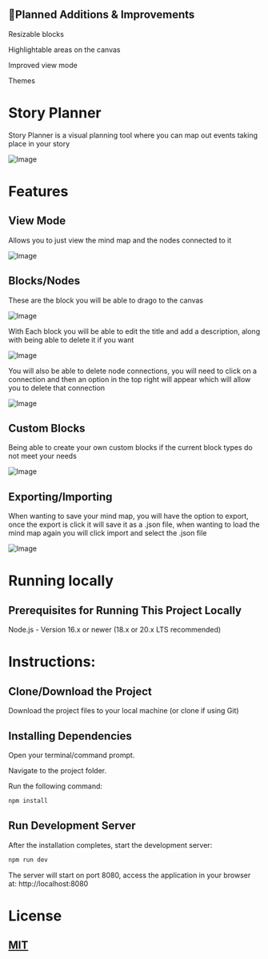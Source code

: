 ## 📌Planned Additions & Improvements

Resizable blocks

Highlightable areas on the canvas

Improved view mode

Themes

# Story Planner

Story Planner is a visual planning tool where you can map out events taking place in your story

![Image](https://github.com/user-attachments/assets/44290ca5-ff3e-44e5-bb63-1ec3db38d02e)

# Features

## View Mode
Allows you to just view the mind map and the nodes connected to it

![Image](https://github.com/user-attachments/assets/f83f4750-e651-4ae3-96f2-f379cc38ad0e)

## Blocks/Nodes

These are the block you will be able to drago to the canvas

![Image](https://github.com/user-attachments/assets/11c14b60-5836-4817-8629-dede7c59a288)

With Each block you will be able to edit the title and add a description, along with being able to delete it if you want

![Image](https://github.com/user-attachments/assets/10a4c6b7-91d4-49fa-98c9-65caa561879c)

You will also be able to delete node connections, you will need to click on a connection and then an option in the top right will appear which will allow you to delete that connection

![Image](https://github.com/user-attachments/assets/8293d94f-ba9d-4d28-8817-681a82e6d850)

## Custom Blocks

Being able to create your own custom blocks if the current block types do not meet your needs

![Image](https://github.com/user-attachments/assets/43853294-ef92-4f90-ba95-cf3454485d22)

## Exporting/Importing

When wanting to save your mind map, you will have the option to export, once the export is click it will save it as a .json file, when wanting to load the mind map again you will click import and select the .json file

![Image](https://github.com/user-attachments/assets/3e8971ff-ffd5-4502-b593-cec7bc843a59)

# Running locally

## Prerequisites for Running This Project Locally

Node.js - Version 16.x or newer (18.x or 20.x LTS recommended)

# Instructions:

## Clone/Download the Project
Download the project files to your local machine (or clone if using Git)

## Installing Dependencies
Open your terminal/command prompt.

Navigate to the project folder.

Run the following command:

```bash
npm install
```

## Run Development Server

After the installation completes, start the development server:
```bash
npm run dev
```

The server will start on port 8080, access the application in your browser at: http://localhost:8080

# License

## [MIT](https://github.com/2ain/Story-Planner/blob/main/LICENSE)
